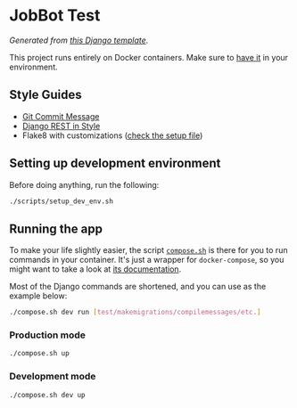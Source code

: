 # JobBot Test

_Generated from [this Django template][template-link]._

This project runs entirely on Docker containers. Make sure to [have it][docker-download] in your environment.

## Style Guides

- [Git Commit Message][git-commit-message-style-guide]
- [Django REST in Style][django-rest-in-style]
- Flake8 with customizations ([check the setup file](setup.cfg))

## Setting up development environment

Before doing anything, run the following:

```bash
./scripts/setup_dev_env.sh
```

## Running the app

To make your life slightly easier, the script [`compose.sh`](compose.sh) is there for you to run commands in your
container. It's just a wrapper for `docker-compose`, so you might want to take a look at
[its documentation][docker-compose-docs].

Most of the Django commands are shortened, and you can use as the example below:

```bash
./compose.sh dev run [test/makemigrations/compilemessages/etc.]
```

### Production mode

```bash
./compose.sh up
```

### Development mode

```bash
./compose.sh dev up
```

[template-link]: https://github.com/jourdanrodrigues/django-template
[docker-download]: https://www.docker.com/community-edition#/download
[docker-compose-docs]: https://docs.docker.com/compose/reference/
[django-rest-in-style]: https://github.com/jourdanrodrigues/django-rest-in-style
[git-commit-message-style-guide]: https://github.com/slashsBin/styleguide-git-commit-message
